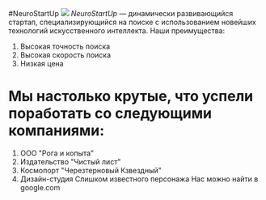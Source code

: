 #NeuroStartUp
![](https://netology-code.github.io/git-homeworks/introduction/assets/logo.png)
*NeuroStartUp* — динамически развивающийся стартап, специализирующийся на поиске с использованием новейших технологий искусственного интеллекта.
Наши преимущества:
1. Высокая точность поиска
2. Высокая скорость поиска
3. Низкая цена
# Мы настолько крутые, что успели поработать со следующими компаниями:
1. ООО "Рога и копыта"
2. Издательство "Чистый лист"
3. Космопорт "Черезтерновый Кзвездный"
4. Дизайн-студия Слишком известного персонажа
   Нас можно найти в google.com